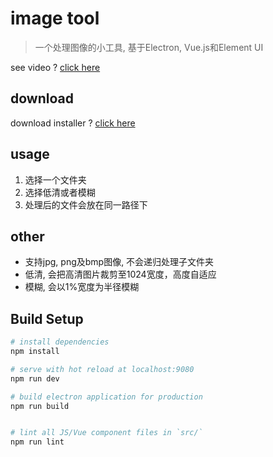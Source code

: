 # image tool

> 一个处理图像的小工具, 基于Electron, Vue.js和Element UI

see video ? [click here](https://res.cloudinary.com/digf90pwi/video/upload/v1504158510/img-tool_zlfmxb.mp4)

## download

download installer ? [click here](http://oss-theo.oss-cn-shenzhen.aliyuncs.com/download/image%20Setup%200.0.0.exe)

## usage

1. 选择一个文件夹
1. 选择低清或者模糊
1. 处理后的文件会放在同一路径下

## other

* 支持jpg, png及bmp图像, 不会递归处理子文件夹
* 低清, 会把高清图片裁剪至1024宽度，高度自适应
* 模糊, 会以1%宽度为半径模糊

## Build Setup

``` bash
# install dependencies
npm install

# serve with hot reload at localhost:9080
npm run dev

# build electron application for production
npm run build


# lint all JS/Vue component files in `src/`
npm run lint

```
